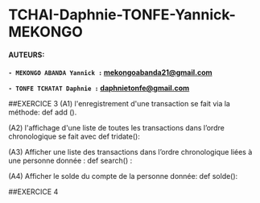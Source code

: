 # TCHAI-Daphnie-TONFE-Yannick-MEKONGO


#### AUTEURS:
 **`- MEKONGO ABANDA Yannick :` mekongoabanda21@gmail.com**
 
 **`- TONFE TCHATAT Daphnie :` daphnietonfe@gmail.com**
 
##EXERCICE 3
(A1) l'enregistrement d'une transaction se fait via la méthode: def add ().

(A2) l'affichage d'une liste de toutes les transactions dans l’ordre chronologique se fait avec def tridate():

(A3) Afficher une liste des transactions dans l’ordre chronologique liées à une personne donnée : def search() :
 
(A4) Afficher le solde du compte de la personne donnée: def solde():

##EXERCICE 4